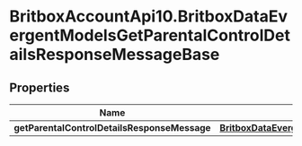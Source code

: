 # BritboxAccountApi10.BritboxDataEvergentModelsGetParentalControlDetailsResponseMessageBase

## Properties
Name | Type | Description | Notes
------------ | ------------- | ------------- | -------------
**getParentalControlDetailsResponseMessage** | [**BritboxDataEvergentModelsGetParentalControlDetailsResponseMessageBaseResponse**](BritboxDataEvergentModelsGetParentalControlDetailsResponseMessageBaseResponse.md) |  | [optional] 


